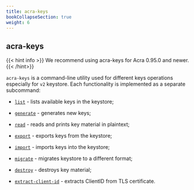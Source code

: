 ```yaml
---
title: acra-keys
bookCollapseSection: true
weight: 6
---
```


## acra-keys

{{< hint info >}}
We recommend using acra-keys for Acra 0.95.0 and newer.
{{< /hint>}}


`acra-keys` is a command-line utility used for different keys operations
especially for `v2` keystore. Each functionality is implemented as a separate subcommand:

* [`list`](/acra/configuring-maintaining/general-configuration/acra-keys/list/) - lists available keys in the keystore;

* [`generate`](/acra/configuring-maintaining/general-configuration/acra-keys/generate/) - generates new keys;

* [`read`](/acra/configuring-maintaining/general-configuration/acra-keys/read/) - reads and prints key material in plaintext;

* [`export`](/acra/configuring-maintaining/general-configuration/acra-keys/export/) - exports keys from the keystore;

* [`import`](/acra/configuring-maintaining/general-configuration/acra-keys/import/) - imports keys into the keystore;

* [`migrate`](/acra/configuring-maintaining/general-configuration/acra-keys/migrate/) - migrates keystore to a different format;

* [`destroy`](/acra/configuring-maintaining/general-configuration/acra-keys/destroy/) - destroys key material;

* [`extract-client-id`](/acra/configuring-maintaining/general-configuration/acra-keys/extract-client-id/) - extracts ClientID from TLS certificate.
